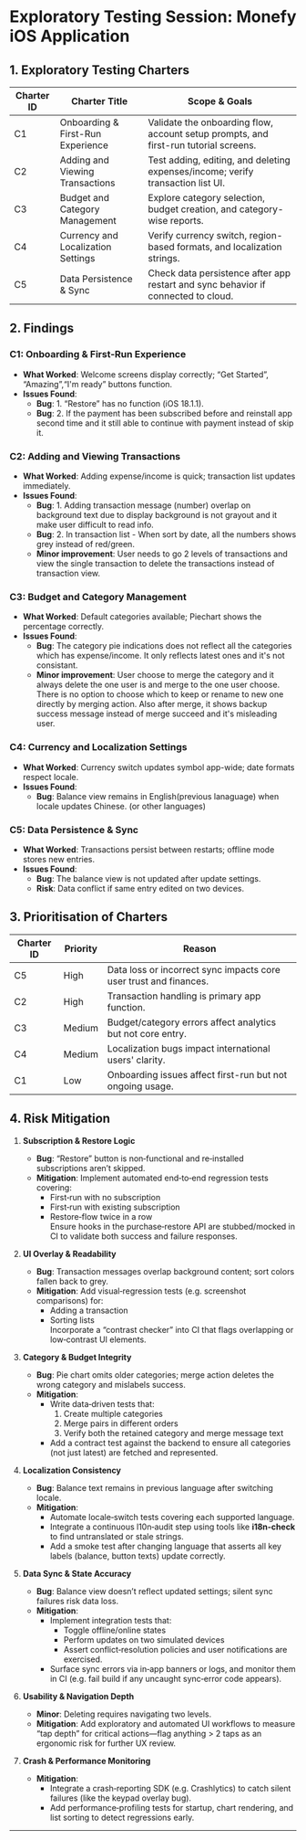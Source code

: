 # Exploratory Testing Session: Monefy iOS Application

## 1. Exploratory Testing Charters

| Charter ID | Charter Title                      | Scope & Goals                                                                        |
| ---------- | ---------------------------------- | ------------------------------------------------------------------------------------ |
| C1         | Onboarding & First-Run Experience  | Validate the onboarding flow, account setup prompts, and first-run tutorial screens. |
| C2         | Adding and Viewing Transactions    | Test adding, editing, and deleting expenses/income; verify transaction list UI.      |
| C3         | Budget and Category Management     | Explore category selection, budget creation, and category-wise reports.              |
| C4         | Currency and Localization Settings | Verify currency switch, region-based formats, and localization strings.              |
| C5         | Data Persistence & Sync            | Check data persistence after app restart and sync behavior if connected to cloud.    |

## 2. Findings

### C1: Onboarding & First-Run Experience
- **What Worked**: Welcome screens display correctly; “Get Started”, “Amazing”,“I'm ready” buttons function.
- **Issues Found**:
  - **Bug**: 1. “Restore” has no function (iOS 18.1.1). 
  - **Bug**: 2. If the payment has been subscribed before and reinstall app second time and it still able to continue with payment instead of skip it.  
  
### C2: Adding and Viewing Transactions
- **What Worked**: Adding expense/income is quick; transaction list updates immediately.
- **Issues Found**:
  - **Bug**: 1. Adding transaction message (number) overlap on background text due to display background is not grayout and it make user difficult to read info.
  - **Bug**: 2. In transaction list - When sort by date, all the numbers shows grey instead of red/green.  
  - **Minor improvement**: User needs to go 2 levels of transactions and view the single transaction to delete the transactions instead of transaction view.

### C3: Budget and Category Management
- **What Worked**: Default categories available; Piechart shows the percentage correctly.
- **Issues Found**:
  - **Bug**: The category pie indications does not reflect all the categories which has expense/income. It only reflects latest ones and it's not consistant.
  - **Minor improvement**: User choose to merge the category and it always delete the one user is and merge to the one user choose. There is no option to choose which to keep or rename to new one directly by merging action. Also after merge, it shows backup success message instead of merge succeed and it's misleading user.

### C4: Currency and Localization Settings
- **What Worked**: Currency switch updates symbol app-wide; date formats respect locale.
- **Issues Found**:
  - **Bug**: Balance view remains in English(previous lanaguage) when locale updates Chinese. (or other languages)

### C5: Data Persistence & Sync
- **What Worked**: Transactions persist between restarts; offline mode stores new entries.
- **Issues Found**:
  - **Bug**: The balance view is not updated after update settings.
  - **Risk**: Data conflict if same entry edited on two devices.

## 3. Prioritisation of Charters

| Charter ID | Priority | Reason                                                            |
| ---------- | -------- | ----------------------------------------------------------------- |
| C5         | High     | Data loss or incorrect sync impacts core user trust and finances. |
| C2         | High     | Transaction handling is primary app function.                     |
| C3         | Medium   | Budget/category errors affect analytics but not core entry.       |
| C4         | Medium   | Localization bugs impact international users' clarity.            |
| C1         | Low      | Onboarding issues affect first-run but not ongoing usage.         |

## 4. Risk Mitigation

1. **Subscription & Restore Logic**  
   - **Bug**: “Restore” button is non‑functional and re‑installed subscriptions aren’t skipped.  
   - **Mitigation**: Implement automated end‑to‑end regression tests covering:
     - First‑run with no subscription
     - First‑run with existing subscription
     - Restore‑flow twice in a row  
     Ensure hooks in the purchase‑restore API are stubbed/mocked in CI to validate both success and failure responses.

2. **UI Overlay & Readability**  
   - **Bug**: Transaction messages overlap background content; sort colors fallen back to grey.  
   - **Mitigation**: Add visual‑regression tests (e.g. screenshot comparisons) for:
     - Adding a transaction
     - Sorting lists  
     Incorporate a “contrast checker” into CI that flags overlapping or low‑contrast UI elements.

3. **Category & Budget Integrity**  
   - **Bug**: Pie chart omits older categories; merge action deletes the wrong category and mislabels success.  
   - **Mitigation**:  
     - Write data‑driven tests that:
       1. Create multiple categories
       2. Merge pairs in different orders  
       3. Verify both the retained category and merge message text  
     - Add a contract test against the backend to ensure all categories (not just latest) are fetched and represented.

4. **Localization Consistency**  
   - **Bug**: Balance text remains in previous language after switching locale.  
   - **Mitigation**:  
     - Automate locale‑switch tests covering each supported language.  
     - Integrate a continuous l10n‑audit step using tools like **i18n-check** to find untranslated or stale strings.
     - Add a smoke test after changing language that asserts all key labels (balance, button texts) update correctly.

5. **Data Sync & State Accuracy**  
   - **Bug**: Balance view doesn’t reflect updated settings; silent sync failures risk data loss.  
   - **Mitigation**:  
     - Implement integration tests that:
       - Toggle offline/online states
       - Perform updates on two simulated devices  
       - Assert conflict‑resolution policies and user notifications are exercised.  
     - Surface sync errors via in‑app banners or logs, and monitor them in CI (e.g. fail build if any uncaught sync‑error code appears).

6. **Usability & Navigation Depth**  
   - **Minor**: Deleting requires navigating two levels.  
   - **Mitigation**: Add exploratory and automated UI workflows to measure “tap depth” for critical actions—flag anything > 2 taps as an ergonomic risk for further UX review.

7. **Crash & Performance Monitoring**  
   - **Mitigation**:  
     - Integrate a crash‑reporting SDK (e.g. Crashlytics) to catch silent failures (like the keypad overlay bug).  
     - Add performance‑profiling tests for startup, chart rendering, and list sorting to detect regressions early.

---

